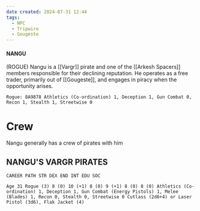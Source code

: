 ```yaml
---
date created: 2024-07-31 12:44
tags:
  - NPC
  - Tripwire
  - Gougeste
---
```


#### NANGU

(ROGUE) Nangu is a [[Vargr]] pirate and one of the [[Arkesh Spacers]] members responsible for their declining reputation. He operates as a free trader, primarily out of [[Gougeste]], and engages in piracy when the opportunity arises.

```
Rogue: 8A9878 Athletics (Co-ordination) 1, Deception 1, Gun Combat 0, Recon 1, Stealth 1, Streetwise 0
```

# Crew

Nangu generally has a crew of pirates with him

## NANGU'S VARGR PIRATES

```
CAREER PATH STR DEX END INT EDU SOC

Age 31 Rogue (3) 8 (0) 10 (+1) 8 (0) 9 (+1) 8 (0) 8 (0) Athletics (Co-ordination) 1, Deception 1, Gun Combat (Energy Pistols) 1, Melee (Blades) 1, Recon 0, Stealth 0, Streetwise 0 Cutlass (2d6+4) or Laser Pistol (3d6), Flak Jacket (4)

```
